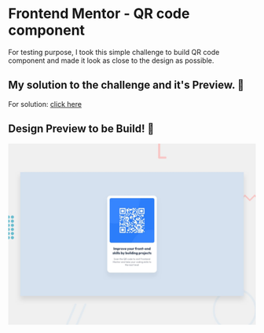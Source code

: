 # Frontend Mentor - QR code component

For testing purpose, I took this simple challenge to build QR code component and made it look as close to the design as possible.

## My solution to the challenge and it's Preview. 🚀

For solution: [click here](https://ranjana-k.github.io/qr-code-component/)


## Design Preview to be Build! 👋

![Design preview for the QR code component coding challenge](./design/desktop-preview.jpg)
